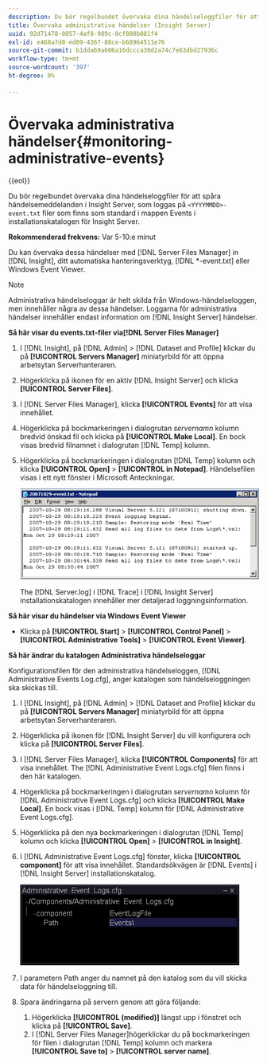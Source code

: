 ```yaml
---
description: Du bör regelbundet övervaka dina händelseloggfiler för att spåra händelsemeddelanden i Insight Server, som loggas på <yyyymmdd>-event.txt-filer som finns som standard i mappen Events i installationskatalogen för Insight Server.
title: Övervaka administrativa händelser (Insight Server)
uuid: 92d71478-0857-4af8-909c-0cf800b081f4
exl-id: e468a7d0-ed09-4367-88ce-b68964511e76
source-git-commit: b1dda69a606a16dccca30d2a74c7e63dbd27936c
workflow-type: tm+mt
source-wordcount: '397'
ht-degree: 0%

---
```


# Övervaka administrativa händelser{#monitoring-administrative-events}

{{eol}}

Du bör regelbundet övervaka dina händelseloggfiler för att spåra händelsemeddelanden i Insight Server, som loggas på `<YYYYMMDD>-event.txt` filer som finns som standard i mappen Events i installationskatalogen för Insight Server.

**Rekommenderad frekvens:** Var 5-10:e minut

Du kan övervaka dessa händelser med [!DNL Server Files Manager] in [!DNL Insight], ditt automatiska hanteringsverktyg, [!DNL *-event.txt] eller Windows Event Viewer.

>[!NOTE]
>
>Administrativa händelseloggar är helt skilda från Windows-händelseloggen, men innehåller några av dessa händelser. Loggarna för administrativa händelser innehåller endast information om [!DNL Insight Server] händelser.

**Så här visar du events.txt-filer via[!DNL Server Files Manager]**

1. I [!DNL Insight], på [!DNL Admin] > [!DNL Dataset and Profile] klickar du på **[!UICONTROL Servers Manager]** miniatyrbild för att öppna arbetsytan Serverhanteraren.
1. Högerklicka på ikonen för en aktiv [!DNL Insight Server] och klicka **[!UICONTROL Server Files]**.
1. I [!DNL Server Files Manager], klicka **[!UICONTROL Events]** för att visa innehållet.
1. Högerklicka på bockmarkeringen i dialogrutan *servernamn* kolumn bredvid önskad fil och klicka på **[!UICONTROL Make Local]**. En bock visas bredvid filnamnet i dialogrutan [!DNL Temp] kolumn.
1. Högerklicka på bockmarkeringen i dialogrutan [!DNL Temp] kolumn och klicka **[!UICONTROL Open]** > **[!UICONTROL in Notepad]**. Händelsefilen visas i ett nytt fönster i Microsoft Anteckningar.

   ![Steginformation](assets/vis_FileManager_eventfile.png)

   The [!DNL Server.log] i [!DNL Trace] i [!DNL Insight Server] installationskatalogen innehåller mer detaljerad loggningsinformation.

**Så här visar du händelser via Windows Event Viewer**

* Klicka på **[!UICONTROL Start]** > **[!UICONTROL Control Panel]** > **[!UICONTROL Administrative Tools]** > **[!UICONTROL Event Viewer]**.

**Så här ändrar du katalogen Administrativa händelseloggar**

Konfigurationsfilen för den administrativa händelseloggen, [!DNL Administrative Events Log.cfg], anger katalogen som händelseloggningen ska skickas till.

1. I [!DNL Insight], på [!DNL Admin] > [!DNL Dataset and Profile] klickar du på **[!UICONTROL Servers Manager]** miniatyrbild för att öppna arbetsytan Serverhanteraren.

1. Högerklicka på ikonen för [!DNL Insight Server] du vill konfigurera och klicka på **[!UICONTROL Server Files]**.

1. I [!DNL Server Files Manager], klicka **[!UICONTROL Components]** för att visa innehållet. The [!DNL Administrative Event Logs.cfg] filen finns i den här katalogen.

1. Högerklicka på bockmarkeringen i dialogrutan *servernamn* kolumn för [!DNL Administrative Event Logs.cfg] och klicka **[!UICONTROL Make Local]**. En bock visas i [!DNL Temp] kolumn för [!DNL Administrative Event Logs.cfg].

1. Högerklicka på den nya bockmarkeringen i dialogrutan [!DNL Temp] kolumn och klicka **[!UICONTROL Open]** > **[!UICONTROL in Insight]**.

1. I [!DNL Administrative Event Logs.cfg] fönster, klicka **[!UICONTROL component]** för att visa innehållet. Standardsökvägen är [!DNL Events] i [!DNL Insight Server] installationskatalog.

   ![](assets/cfg_adminevents_examplevalues.png)

1. I parametern Path anger du namnet på den katalog som du vill skicka data för händelseloggning till.
1. Spara ändringarna på servern genom att göra följande:

   1. Högerklicka **[!UICONTROL (modified)]** längst upp i fönstret och klicka på **[!UICONTROL Save]**.
   1. I [!DNL Server Files Manager]högerklickar du på bockmarkeringen för filen i dialogrutan [!DNL Temp] kolumn och markera **[!UICONTROL Save to]** > **[!UICONTROL server name]**.
